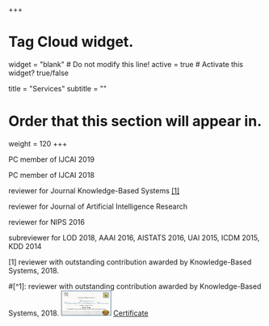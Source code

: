 +++

# Tag Cloud widget.
widget = "blank"  # Do not modify this line!
active = true  # Activate this widget? true/false

title = "Services"
subtitle = ""

# Order that this section will appear in.
weight = 120
+++
<p> PC member of IJCAI 2019 </p>
<p> PC member of IJCAI 2018 </p>
<p> reviewer for Journal Knowledge-Based Systems <a href="#section1">[1]</a> </p> 
<p> reviewer for Journal of Artificial Intelligence Research </p>
<p> reviewer for NIPS 2016 </p>
<p> subreviewer for LOD 2018,  AAAI 2016, AISTATS 2016, UAI 2015, ICDM 2015, KDD 2014 </p>

<p id="section1">[1] reviewer with outstanding contribution awarded by Knowledge-Based Systems, 2018. </p>
#[^1]: reviewer with outstanding contribution awarded by Knowledge-Based Systems, 2018. 
<img src="certificate.jpg" width="100" height="50">
<a href="https://github.com/syang16/academic-kickstart/blob/master/static/img/certificate.jpg"> Certificate </a> 
